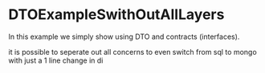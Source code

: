 # DTOExampleSwithOutAllLayers

In this example we simply show using DTO and contracts (interfaces).

it is possible to seperate out all concerns to even switch from sql to mongo with just a 1 line change in di
